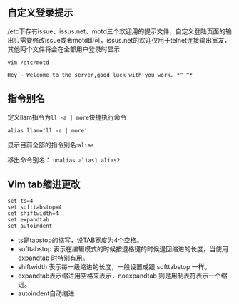 ## 自定义登录提示

/etc下存有issue、issus.net、motd三个欢迎用的提示文件，自定义登陆页面的输出只需要修改issue或者motd即可，issus.net的欢迎仅用于telnet连接输出室友，其他两个文件将会在全部用户登录时显示

	vim /etc/motd

	Hey ~ Welcome to the server,good luck with you work. *^_^*



## 指令别名

定义llam指令为`ll -a | more`快捷执行命令

	alias llam='ll -a | more'

显示目前全部的指令别名:`alias`

移出命令别名： `unalias alias1 alias2`

## Vim tab缩进更改

	set ts=4
	set softtabstop=4
	set shiftwidth=4
	set expandtab
	set autoindent

 - ts是tabstop的缩写，设TAB宽度为4个空格。
 - softtabstop 表示在编辑模式的时候按退格键的时候退回缩进的长度，当使用 expandtab 时特别有用。
 - shiftwidth 表示每一级缩进的长度，一般设置成跟 softtabstop 一样。
 - expandtab表示缩进用空格来表示，noexpandtab 则是用制表符表示一个缩进。
 - autoindent自动缩进
